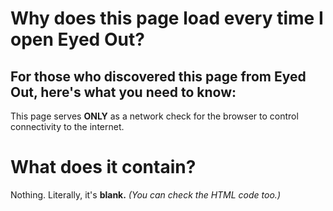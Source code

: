 # Why does this page load every time I open Eyed Out?

## For those who discovered this page from Eyed Out, here's what you need to know:

This page serves **ONLY** as a network check for the browser to control connectivity to the internet.

# What does it contain?

Nothing. Literally, it's **blank.**
*(You can check the HTML code too.)*
